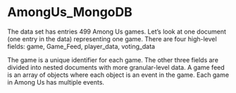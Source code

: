 # AmongUs_MongoDB
The data set has entries 499 Among Us games. Let’s look at one document (one entry in the data) representing one game. There are four high-level fields: game, Game_Feed, player_data, voting_data

The game is a unique identifier for each game. The other three fields are divided into nested documents with more granular-level data.
A game feed is an array of objects where each object is an event in the game. Each game in Among Us has multiple events.
